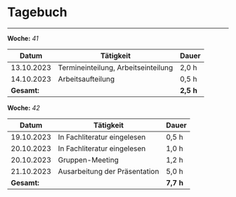 # Tagebuch
---

**Woche:** *41*

| Datum       | Tätigkeit                                  | Dauer  |
|-------------|---------------------------------------------|--------|
| 13.10.2023  | Termineinteilung, Arbeitseinteilung         | 2,0 h  |
| 14.10.2023  | Arbeitsaufteilung                           | 0,5 h  |
| **Gesamt:**  |                                            | **2,5 h**  |

**Woche:** *42*

| Datum       | Tätigkeit                                  | Dauer  |
|-------------|---------------------------------------------|--------|
| 19.10.2023  | In Fachliteratur eingelesen                 | 0,5 h  |
| 20.10.2023  | In Fachliteratur eingelesen                 | 1,0 h  |
| 20.10.2023  | Gruppen-Meeting                             | 1,2 h  |
| 21.10.2023  | Ausarbeitung der Präsentation               | 5,0 h  |
| **Gesamt:**  |                                            | **7,7 h**  |
